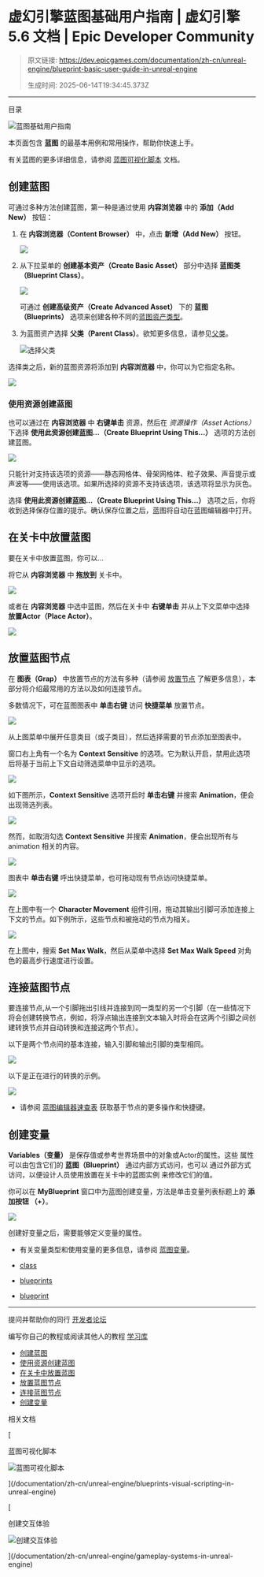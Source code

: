 # 虚幻引擎蓝图基础用户指南 | 虚幻引擎 5.6 文档 | Epic Developer Community

> 原文链接: https://dev.epicgames.com/documentation/zh-cn/unreal-engine/blueprint-basic-user-guide-in-unreal-engine
> 
> 生成时间: 2025-06-14T19:34:45.373Z

---

目录

![蓝图基础用户指南](https://dev.epicgames.com/community/api/documentation/image/8cd61ef4-1cb8-4e71-bb7a-582567033163?resizing_type=fill&width=1920&height=335)

本页面包含 **蓝图** 的最基本用例和常用操作，帮助你快速上手。

有关蓝图的更多详细信息，请参阅 [蓝图可视化脚本](/documentation/zh-cn/unreal-engine/blueprints-visual-scripting-in-unreal-engine) 文档。

## 创建蓝图

可通过多种方法创建蓝图，第一种是通过使用 **内容浏览器** 中的 **添加（Add New）** 按钮：

1.  在 **内容浏览器（Content Browser）** 中，点击 **新增（Add New）** 按钮。
    
    ![](https://d1iv7db44yhgxn.cloudfront.net/documentation/images/cd00485b-136d-4cb9-ba4b-c44db3ffda64/contentbrowseraddnew.png)
2.  从下拉菜单的 **创建基本资产（Create Basic Asset）** 部分中选择 **蓝图类（Blueprint Class）**。
    
    ![](https://d1iv7db44yhgxn.cloudfront.net/documentation/images/9afc6b4a-5344-460b-a361-dca0aaa6e858/contentbrowserdropdown.png)
    
    可通过 **创建高级资产（Create Advanced Asset）** 下的 **蓝图（Blueprints）** 选项来创建各种不同的[蓝图资产类型](/documentation/zh-cn/unreal-engine/types-of-blueprints-in-unreal-engine)。
    
3.  为蓝图资产选择 **父类（Parent Class）**。欲知更多信息，请参见[父类](/documentation/zh-cn/unreal-engine/blueprint-class-assets-in-unreal-engine#%E7%88%B6%E7%B1%BB)。
    
    ![选择父类](https://d1iv7db44yhgxn.cloudfront.net/documentation/images/5c3d6f5a-6e14-4027-a57c-a4e864cf4b36/new_asset_parent_class.png)

选择类之后，新的蓝图资源将添加到 **内容浏览器** 中，你可以为它指定名称。

![](https://d1iv7db44yhgxn.cloudfront.net/documentation/images/cce8c9c7-f113-4388-8b1e-46dde2bbd377/basic4.png)

### 使用资源创建蓝图

也可以通过在 **内容浏览器** 中 **右键单击** 资源，然后在 *资源操作（Asset Actions）* 下选择 **使用此资源创建蓝图...（Create Blueprint Using This...）** 选项的方法创建蓝图。

![](https://d1iv7db44yhgxn.cloudfront.net/documentation/images/7e3fc433-36ff-42cb-87ea-d2ab115943d5/basic8.png)

只能针对支持该选项的资源——静态网格体、骨架网格体、粒子效果、声音提示或声波等——使用该选项。如果所选择的资源不支持该选项，该选项将显示为灰色。

选择 **使用此资源创建蓝图...（Create Blueprint Using This...）** 选项之后，你将收到选择保存位置的提示。确认保存位置之后，蓝图将自动在蓝图编辑器中打开。

## 在关卡中放置蓝图

要在关卡中放置蓝图，你可以...

将它从 **内容浏览器** 中 **拖放到** 关卡中。

![](https://d1iv7db44yhgxn.cloudfront.net/documentation/images/562ba0da-0d89-4463-9374-c3613f365e5c/draganddropbp.png)

或者在 **内容浏览器** 中选中蓝图，然后在关卡中 **右键单击** 并从上下文菜单中选择 **放置Actor（Place Actor）**。

![](https://d1iv7db44yhgxn.cloudfront.net/documentation/images/8e81f90b-73b2-4be1-be2e-b142482f418d/rightclickmethod.png)

## 放置蓝图节点

在 **图表（Grap）** 中放置节点的方法有多种（请参阅 [放置节点](/documentation/zh-cn/unreal-engine/placing-nodes-in-unreal-engine) 了解更多信息），本部分将介绍最常用的方法以及如何连接节点。

多数情况下，可在蓝图图表中 **单击右键** 访问 **快捷菜单** 放置节点。

![](https://d1iv7db44yhgxn.cloudfront.net/documentation/images/55a34b33-bd1e-4e97-aa69-a1fce7e5e328/rightclick1.png)

从上图菜单中展开任意类目（或子类目），然后选择需要的节点添加至图表中。

窗口右上角有一个名为 **Context Sensitive** 的选项。它为默认开启，禁用此选项后将基于当前上下文自动筛选菜单中显示的选项。

![](https://d1iv7db44yhgxn.cloudfront.net/documentation/images/2569edeb-311d-4052-997a-5bd9fed5d867/rightclick2.png)

如下图所示，**Context Sensitive** 选项开启时 **单击右键** 并搜索 **Animation**，便会出现筛选列表。

![](https://d1iv7db44yhgxn.cloudfront.net/documentation/images/11dae491-cd2d-4fdd-8dce-e28de6aee409/rightclick3.png)

然而，如取消勾选 **Context Sensitive** 并搜索 **Animation**，便会出现所有与 animation 相关的内容。

![](https://d1iv7db44yhgxn.cloudfront.net/documentation/images/6ac34ac5-37f6-4196-b2dc-c3964def199c/rightclick4.png)

图表中 **单击右键** 呼出快捷菜单，也可拖动现有节点访问快捷菜单。

![](https://d1iv7db44yhgxn.cloudfront.net/documentation/images/a6bd3600-ec9b-4fed-a12c-85fa2341e40f/rightclick5.png)

在上图中有一个 **Character Movement** 组件引用，拖动其输出引脚可添加连接上下文的节点。如下例所示，这些节点和被拖动的节点为相关。

![](https://d1iv7db44yhgxn.cloudfront.net/documentation/images/fda258e6-9ca5-4a07-8839-05754962e1fd/rightclick6.png)

在上图中，搜索 **Set Max Walk**，然后从菜单中选择 **Set Max Walk Speed** 对角色的最高步行速度进行设置。

## 连接蓝图节点

要连接节点,从一个引脚拖出引线并连接到同一类型的另一个引脚（在一些情况下将会创建转换节点，例如，将浮点输出连接到文本输入时将会在这两个引脚之间创建转换节点并自动转换和连接这两个节点）。

以下是两个节点间的基本连接，输入引脚和输出引脚的类型相同。

![](https://d1iv7db44yhgxn.cloudfront.net/documentation/images/79b89f8d-2deb-4435-a431-c7676f03089a/basicconnect.png)

以下是正在进行的转换的示例。

![](https://d1iv7db44yhgxn.cloudfront.net/documentation/images/135803f9-1924-4d34-b47a-099cbcdf2742/conversionnode.png)

-   请参阅 [蓝图编辑器速查表](/documentation/zh-cn/unreal-engine/blueprint-editor-cheat-sheet-in-unreal-engine) 获取基于节点的更多操作和快捷键。

## 创建变量

**Variables（变量）** 是保存值或参考世界场景中的对象或Actor的属性。这些 属性可以由包含它们的 **蓝图（Blueprint）** 通过内部方式访问，也可以 通过外部方式访问，以便设计人员使用放置在关卡中的蓝图实例 来修改它们的值。

你可以在 **MyBlueprint** 窗口中为蓝图创建变量，方法是单击变量列表标题上的 **添加按钮 （+）**。

![](https://d1iv7db44yhgxn.cloudfront.net/documentation/images/a965aa01-a34c-404f-8e59-5772d1ed6534/myblueprint_variable.png)

创建好变量之后，需要能够定义变量的属性。

-   有关变量类型和使用变量的更多信息，请参阅 [蓝图变量](/documentation/zh-cn/unreal-engine/blueprint-variables-in-unreal-engine)。

-   [class](https://dev.epicgames.com/community/search?query=class)
-   [blueprints](https://dev.epicgames.com/community/search?query=blueprints)
-   [blueprint](https://dev.epicgames.com/community/search?query=blueprint)

* * *

提问并帮助你的同行 [开发者论坛](https://forums.unrealengine.com/categories?tag=unreal-engine)

编写你自己的教程或阅读其他人的教程 [学习库](https://dev.epicgames.com/community/unreal-engine/learning)

-   [创建蓝图](/documentation/zh-cn/unreal-engine/blueprint-basic-user-guide-in-unreal-engine#%E5%88%9B%E5%BB%BA%E8%93%9D%E5%9B%BE)
-   [使用资源创建蓝图](/documentation/zh-cn/unreal-engine/blueprint-basic-user-guide-in-unreal-engine#%E4%BD%BF%E7%94%A8%E8%B5%84%E6%BA%90%E5%88%9B%E5%BB%BA%E8%93%9D%E5%9B%BE)
-   [在关卡中放置蓝图](/documentation/zh-cn/unreal-engine/blueprint-basic-user-guide-in-unreal-engine#%E5%9C%A8%E5%85%B3%E5%8D%A1%E4%B8%AD%E6%94%BE%E7%BD%AE%E8%93%9D%E5%9B%BE)
-   [放置蓝图节点](/documentation/zh-cn/unreal-engine/blueprint-basic-user-guide-in-unreal-engine#%E6%94%BE%E7%BD%AE%E8%93%9D%E5%9B%BE%E8%8A%82%E7%82%B9)
-   [连接蓝图节点](/documentation/zh-cn/unreal-engine/blueprint-basic-user-guide-in-unreal-engine#%E8%BF%9E%E6%8E%A5%E8%93%9D%E5%9B%BE%E8%8A%82%E7%82%B9)
-   [创建变量](/documentation/zh-cn/unreal-engine/blueprint-basic-user-guide-in-unreal-engine#%E5%88%9B%E5%BB%BA%E5%8F%98%E9%87%8F)

相关文档

[

蓝图可视化脚本

![蓝图可视化脚本](https://dev.epicgames.com/community/api/documentation/image/a7cce2f7-f09a-4340-b3f4-2a5d4823bc46?resizing_type=fit&width=160&height=92)

](/documentation/zh-cn/unreal-engine/blueprints-visual-scripting-in-unreal-engine)

[

创建交互体验

![创建交互体验](https://dev.epicgames.com/community/api/documentation/image/0eda86f3-ba7f-4874-8cc5-635e5528cabf?resizing_type=fit&width=160&height=92)

](/documentation/zh-cn/unreal-engine/gameplay-systems-in-unreal-engine)